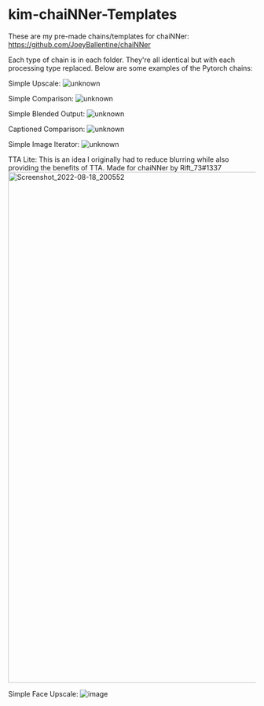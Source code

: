 # kim-chaiNNer-Templates
These are my pre-made chains/templates for chaiNNer: https://github.com/JoeyBallentine/chaiNNer

Each type of chain is in each folder. They're all identical but with each processing type replaced. Below are some examples of the Pytorch chains:

Simple Upscale:
![unknown](https://user-images.githubusercontent.com/62084776/180095322-59aa20f8-04d3-4bb5-829f-481e16d8c4d5.png)

Simple Comparison:
![unknown](https://user-images.githubusercontent.com/62084776/180095285-ab363845-134b-4479-ac46-67cf94366653.png)

Simple Blended Output:
![unknown](https://user-images.githubusercontent.com/62084776/180095359-11f23952-0a58-4b75-a2c9-113d8ae4f027.png)

Captioned Comparison:
![unknown](https://user-images.githubusercontent.com/62084776/180095406-5a27d6bd-8409-4fd6-9ef1-5dc7b12fba8f.png)

Simple Image Iterator:
![unknown](https://user-images.githubusercontent.com/62084776/182009539-ba344c0f-5453-44f9-a988-0ec892319dbc.png)

TTA Lite: This is an idea I originally had to reduce blurring while also providing the benefits of TTA. Made for chaiNNer by Rift_73#1337
<img width="1041" alt="Screenshot_2022-08-18_200552" src="https://user-images.githubusercontent.com/62084776/187041843-530620d2-c50e-4343-9faa-f4bf4ed10a09.png">

Simple Face Upscale:
![image](https://user-images.githubusercontent.com/62084776/192997027-6fed7b00-f1e0-4dff-b85f-fda47d15e4ee.png)
